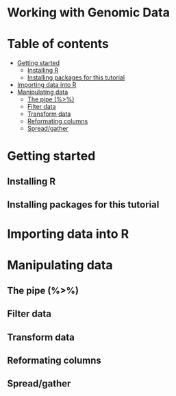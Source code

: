 Working with Genomic Data
================

# Table of contents

  - [Getting started](#Getting%20started)
      - [Installing R](#Installing%20R)
      - [Installing packages for this
        tutorial](#Installing%20packages%20for%20this%20tutorial)
  - [Importing data into R](#Importing%20data%20into%20R)
  - [Manipulating data](#Manipulating%20data)
      - [The pipe (%\>%)](#The%20pipe%20%%3E%)
      - [Filter data](#Filter%20data)
      - [Transform data](#Transform%20data)
      - [Reformating columns](#Reformating%20columns)
      - [Spread/gather](#Spread/gather)

# Getting started

## Installing R

## Installing packages for this tutorial

# Importing data into R

# Manipulating data

## The pipe (%\>%)

## Filter data

## Transform data

## Reformating columns

## Spread/gather
